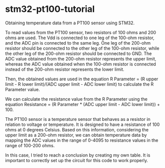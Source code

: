 # stm32-pt100-tutorial
 Obtaining temperature data from a PT100 sensor using STM32.
 
 To read values from the PT100 sensor, two resistors of 100 ohms and 200 ohms are used. 
 The Vdd is connected to one leg of the 100-ohm resistor, and the ADC pin is connected to the same leg. 
 One leg of the 200-ohm resistor should be connected to the other leg of the 100-ohm resistor, while the other leg of the 200-ohm resistor should be connected to GND. 
 The ADC value obtained from the 200-ohm resistor represents the upper limit, whereas the ADC value obtained when the 100-ohm resistor is connected instead of the 200-ohm resistor represents the lower limit.
 
 Then, the obtained values are used in the equation R Parameter = (R upper limit - R lower limit)/(ADC upper limit - ADC lower limit) to calculate the R Parameter value.
 
 We can calculate the resistance value from the R Parameter using the equation Resistance = (R Parameter * (ADC upper limit - ADC lower limit)) + 100.
 
 The PT100 sensor is a temperature sensor that behaves as a resistor in relation to voltage or temperature. 
 It is designed to have a resistance of 100 ohms at 0 degrees Celsius. 
 Based on this information, considering the upper limit as a 200-ohm resistor, we can obtain temperature data by mapping the ADC values in the range of 0-4095 to resistance values in the range of 100-200 ohms.

In this case, I tried to reach a conclusion by creating my own table. It is important to correctly set up the circuit for this code to work properly.
